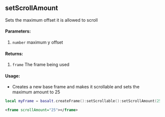 ## setScrollAmount
Sets the maximum offset it is allowed to scroll

#### Parameters: 
1. `number` maximum y offset

#### Returns:
1. `frame` The frame being used

#### Usage:
* Creates a new base frame and makes it scrollable and sets the maximum amount to 25
```lua
local myFrame = basalt.createFrame():setScrollable():setScrollAmount(25)
```
```xml
<frame scrollAmount="25"></frame>
```